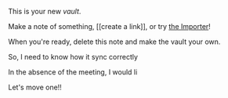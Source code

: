 This is your new *vault*.

Make a note of something, [[create a link]], or try [the Importer](https://help.obsidian.md/Plugins/Importer)!

When you're ready, delete this note and make the vault your own.


So, I need to know how it sync correctly

In the absence of the meeting, I would li

Let's move one!!




